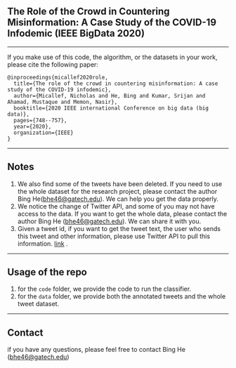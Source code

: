 ## The Role of the Crowd in Countering Misinformation: A Case Study of the COVID-19 Infodemic (IEEE BigData 2020)

----
If you make use of this code, the algorithm, or the datasets in your work, please cite the following paper:

```
@inproceedings{micallef2020role,
  title={The role of the crowd in countering misinformation: A case study of the COVID-19 infodemic},
  author={Micallef, Nicholas and He, Bing and Kumar, Srijan and Ahamad, Mustaque and Memon, Nasir},
  booktitle={2020 IEEE international Conference on big data (big data)},
  pages={748--757},
  year={2020},
  organization={IEEE}
}
```
----
## Notes
1. We also find some of the tweets have been deleted. If you need to use the whole dataset for the research project, please contact the author Bing He(bhe46@gatech.edu). We can help you get the data properly.
2. We notice the change of Twitter API, and some of you may not have access to the data. If you want to get the whole data, please contact the author Bing He (bhe46@gatech.edu). We can share it with you.
3. Given a tweet id, if you want to get the tweet text, the user who sends this tweet and other information, please use Twitter API to pull this information. [link](https://developer.twitter.com/en/docs/twitter-api) .

---
## Usage of the repo
1. for the `code` folder, we provide the code to run the classifier.
2. for the `data` folder, we provide both the annotated tweets and the whole tweet dataset.

----
## Contact

if you have any questions, please feel free to contact Bing He (bhe46@gatech.edu)